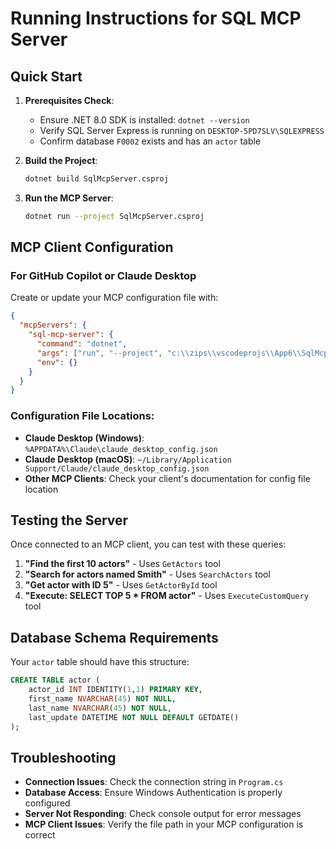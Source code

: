 # Running Instructions for SQL MCP Server

## Quick Start

1. **Prerequisites Check**:
   - Ensure .NET 8.0 SDK is installed: `dotnet --version`
   - Verify SQL Server Express is running on `DESKTOP-5PD7SLV\SQLEXPRESS`
   - Confirm database `F0002` exists and has an `actor` table

2. **Build the Project**:
   ```bash
   dotnet build SqlMcpServer.csproj
   ```

3. **Run the MCP Server**:
   ```bash
   dotnet run --project SqlMcpServer.csproj
   ```

## MCP Client Configuration

### For GitHub Copilot or Claude Desktop

Create or update your MCP configuration file with:

```json
{
  "mcpServers": {
    "sql-mcp-server": {
      "command": "dotnet",
      "args": ["run", "--project", "c:\\zips\\vscodeprojs\\App6\\SqlMcpServer.csproj"],
      "env": {}
    }
  }
}
```

### Configuration File Locations:

- **Claude Desktop (Windows)**: `%APPDATA%\Claude\claude_desktop_config.json`
- **Claude Desktop (macOS)**: `~/Library/Application Support/Claude/claude_desktop_config.json`
- **Other MCP Clients**: Check your client's documentation for config file location

## Testing the Server

Once connected to an MCP client, you can test with these queries:

1. **"Find the first 10 actors"** - Uses `GetActors` tool
2. **"Search for actors named Smith"** - Uses `SearchActors` tool  
3. **"Get actor with ID 5"** - Uses `GetActorById` tool
4. **"Execute: SELECT TOP 5 * FROM actor"** - Uses `ExecuteCustomQuery` tool

## Database Schema Requirements

Your `actor` table should have this structure:

```sql
CREATE TABLE actor (
    actor_id INT IDENTITY(1,1) PRIMARY KEY,
    first_name NVARCHAR(45) NOT NULL,
    last_name NVARCHAR(45) NOT NULL,
    last_update DATETIME NOT NULL DEFAULT GETDATE()
);
```

## Troubleshooting

- **Connection Issues**: Check the connection string in `Program.cs`
- **Database Access**: Ensure Windows Authentication is properly configured
- **Server Not Responding**: Check console output for error messages
- **MCP Client Issues**: Verify the file path in your MCP configuration is correct

